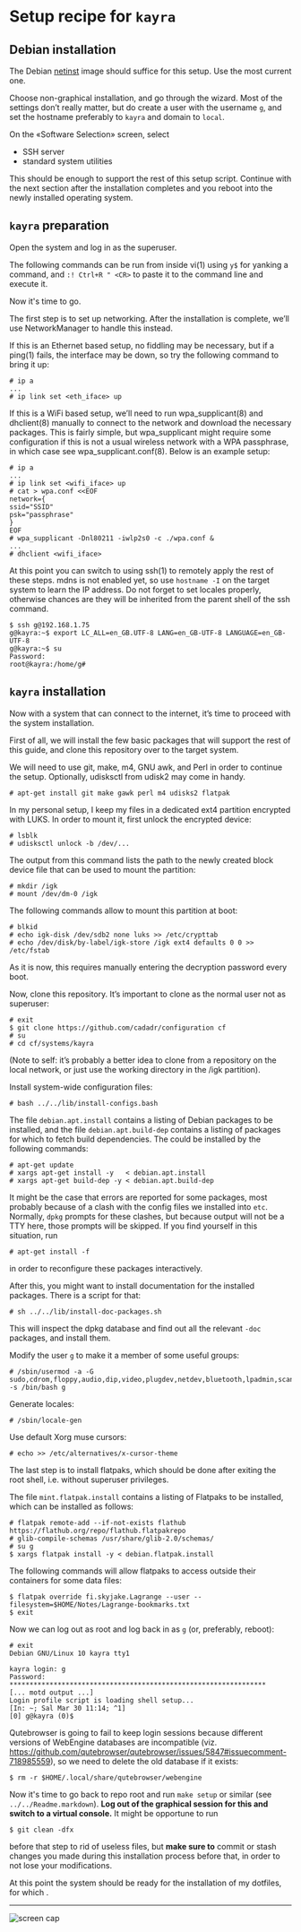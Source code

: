 # Setup recipe for `kayra`

## Debian installation

The Debian [netinst](https://www.debian.org/distrib/netinst) image
should suffice for this setup.  Use the most current one.

Choose non-graphical installation, and go through the wizard.  Most of
the settings don’t really matter, but do create a user with the
username `g`, and set the hostname preferably to `kayra` and
domain to `local`.

On the «Software Selection» screen, select

- SSH server
- standard system utilities

This should be enough to support the rest of this setup script.
Continue with the next section after the installation completes and
you reboot into the newly installed operating system.

## `kayra` preparation

Open the system and log in as the superuser.

The following commands can be run from inside vi(1) using `y$` for yanking
a command, and `:! Ctrl+R " <CR>` to paste it to the command line and
execute it.

Now it's time to go.


The first step is to set up networking.  After the installation is
complete, we’ll use NetworkManager to handle this instead.

If this is an Ethernet based setup, no fiddling may be necessary, but
if a ping(1) fails, the interface may be down, so try the following
command to bring it up:

    # ip a
    ...
    # ip link set <eth_iface> up

If this is a WiFi based setup, we’ll need to run wpa\_supplicant(8)
and dhclient(8) manually to connect to the network and download the
necessary packages.  This is fairly simple, but wpa\_supplicant might
require some configuration if this is not a usual wireless network
with a WPA passphrase, in which case see wpa\_supplicant.conf(8).
Below is an example setup:

    # ip a
    ...
    # ip link set <wifi_iface> up
    # cat > wpa.conf <<EOF
    network={
    ssid="SSID"
    psk="passphrase"
    }
    EOF
    # wpa_supplicant -Dnl80211 -iwlp2s0 -c ./wpa.conf &
    ...
    # dhclient <wifi_iface>

At this point you can switch to using ssh(1) to remotely apply the
rest of these steps.  mdns is not enabled yet, so use `hostname -I` on
the target system to learn the IP address.  Do not forget to set
locales properly, otherwise chances are they will be inherited from
the parent shell of the ssh command.


    $ ssh g@192.168.1.75
    g@kayra:~$ export LC_ALL=en_GB.UTF-8 LANG=en_GB-UTF-8 LANGUAGE=en_GB-UTF-8
    g@kayra:~$ su
    Password:
    root@kayra:/home/g#

## `kayra` installation

Now with a system that can connect to the internet, it’s time to
proceed with the system installation.

First of all, we will install the few basic packages that will support
the rest of this guide, and clone this repository over to the target
system.

We will need to use git, make, m4, GNU awk, and Perl in order to
continue the setup.  Optionally, udisksctl from udisk2 may come
in handy.

    # apt-get install git make gawk perl m4 udisks2 flatpak

In my personal setup, I keep my files in a dedicated ext4 partition
encrypted with LUKS.  In order to mount it, first unlock the encrypted
device:

    # lsblk
    # udisksctl unlock -b /dev/...

The output from this command lists the path to the newly created
block device file that can be used to mount the partition:

    # mkdir /igk
    # mount /dev/dm-0 /igk

The following commands allow to mount this partition at boot:

    # blkid
    # echo igk-disk /dev/sdb2 none luks >> /etc/crypttab
    # echo /dev/disk/by-label/igk-store /igk ext4 defaults 0 0 >> /etc/fstab

As it is now, this requires manually entering the decryption password
every boot.

Now, clone this repository.  It’s important to clone as the normal
user not as superuser:

    # exit
    $ git clone https://github.com/cadadr/configuration cf
    # su
    # cd cf/systems/kayra

(Note to self: it’s probably a better idea to clone from a repository
on the local network, or just use the working directory in the /igk
partition).

Install system-wide configuration files:

    # bash ../../lib/install-configs.bash

The file `debian.apt.install` contains a listing of Debian packages to
be installed, and the file `debian.apt.build-dep` contains a listing
of packages for which to fetch build dependencies.  The could be
installed by the following commands:

    # apt-get update
    # xargs apt-get install -y   < debian.apt.install
    # xargs apt-get build-dep -y < debian.apt.build-dep

It might be the case that errors are reported for some packages, most
probably because of a clash with the config files we installed into
`etc`.  Normally, `dpkg` prompts for these clashes, but because output
will not be a TTY here, those prompts will be skipped.  If you find
yourself in this situation, run

    # apt-get install -f

in order to reconfigure these packages interactively.

After this, you might want to install documentation for the installed
packages.  There is a script for that:

    # sh ../../lib/install-doc-packages.sh

This will inspect the dpkg database and find out all the relevant
`-doc` packages, and install them.

Modify the user `g` to make it a member of some useful groups:

    # /sbin/usermod -a -G sudo,cdrom,floppy,audio,dip,video,plugdev,netdev,bluetooth,lpadmin,scanner -s /bin/bash g

Generate locales:

    # /sbin/locale-gen

Use default Xorg muse cursors:

    # echo >> /etc/alternatives/x-cursor-theme

The last step is to install flatpaks, which should be done after
exiting the root shell, i.e. without superuser privileges.

The file `mint.flatpak.install` contains a listing of Flatpaks to be
installed, which can be installed as follows:

    # flatpak remote-add --if-not-exists flathub https://flathub.org/repo/flathub.flatpakrepo
    # glib-compile-schemas /usr/share/glib-2.0/schemas/
    # su g
    $ xargs flatpak install -y < debian.flatpak.install

The following commands will allow flatpaks to access outside their
containers for some data files:

    $ flatpak override fi.skyjake.Lagrange --user --filesystem=$HOME/Notes/Lagrange-bookmarks.txt
    $ exit

Now we can log out as root and log back in as `g` (or, preferably, reboot):

    # exit
    Debian GNU/Linux 10 kayra tty1

    kayra login: g
    Password: ****************************************************************
    [... motd output ...]
    Login profile script is loading shell setup...
    [In: ~; Sal Mar 30 11:14; ^1]
    [0] g@kayra (0)$

Qutebrowser is going to fail to keep login sessions because different
versions of WebEngine databases are incompatible
(viz. <https://github.com/qutebrowser/qutebrowser/issues/5847#issuecomment-718985559>),
so we need to delete the old database if it exists:

    $ rm -r $HOME/.local/share/qutebrowser/webengine

Now it's time to go back to repo root and run `make setup` or similar
(see `../../Readme.markdown`). **Log out of the graphical session for
this and switch to a virtual console.** It might be opportune to run

    $ git clean -dfx

before that step to rid of useless files, but **make sure to** commit
or stash changes you made during this installation process before
that, in order to not lose your modifications.


At this point the system should be ready for the installation of my
dotfiles, for which .

---

![screen cap](/candy/scr-kayra.png)
